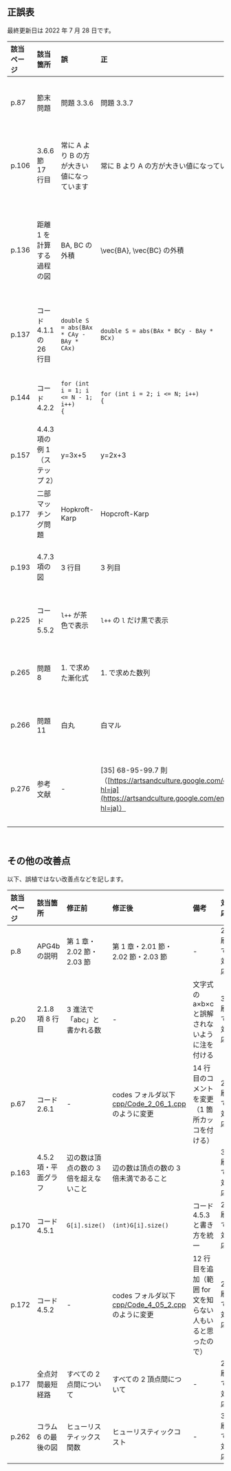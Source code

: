 ## 正誤表
最終更新日は 2022 年 7 月 28 日です。

| **該当ページ** | **該当箇所** | **誤** | **正** | **備考** | **対応** |
|:---|:---|:---|:---|:---|:---|
| p.87 | 節末問題 | 問題 3.3.6 | 問題 3.3.7 | - | 3 刷で対応 |
| p.106 | 3.6.6 節 17 行目 | 常に A より B の方が大きい値になっています | 常に B より A の方が大きい値になっています | - | **8 刷で対応予定** |
| p.136 | 距離 1 を計算する過程の図 | BA, BC の外積 | \vec{BA}, \vec{BC} の外積 | 上の矢印の付け忘れ | 3 刷で対応 |
| p.137 | コード 4.1.1 の 26 行目 | <code>double S = abs(BAx * CAy - BAy * CAx)</code> | <code>double S = abs(BAx * BCy - BAy * BCx)</code> | - | **8 刷で対応予定** |
| p.144 | コード 4.2.2 | <code>for (int i = 1; i <= N - 1; i++) {</code> | <code>for (int i = 2; i <= N; i++) {</code> | - | 2 刷で対応 |
| p.157 | 4.4.3 項の例 1（ステップ 2） | y=3x+5 | y=2x+3 | - | 3 刷で対応 |
| p.177 | 二部マッチング問題 | Hopkroft-Karp | Hopcroft-Karp | - | 2 刷で対応 |
| p.193 | 4.7.3 項の図 | 3 行目 | 3 列目 | - | 3 刷で対応 |
| p.225 | コード 5.5.2 | <code>l++</code> が茶色で表示 | <code>l++</code> の <code>l</code> だけ黒で表示 | - | 2 刷で対応 |
| p.265 | 問題 8 | 1. で求めた漸化式 | 1. で求めた数列 | - | 3 刷で対応 |
| p.266 | 問題 11 | 白丸 | 白マル | - | 3 刷で対応 |
| p.276 | 参考文献 | - | [35] 68-95-99.7 則（[https://artsandculture.google.com/entity/m02plm6g?hl=ja](https://artsandculture.google.com/entity/m02plm6g?hl=ja)）| 出典の入れ忘れ | 2 刷で対応 |

<br />

## その他の改善点
以下、誤植ではない改善点などを記します。

| **該当ページ** | **該当箇所** | **修正前** | **修正後** | **備考** | **対応** |
|:---|:---|:---|:---|:---|:---|
| p.8 | APG4b の説明 | 第 1 章・2.02 節・2.03 節  | 第 1 章・2.01 節・2.02 節・2.03 節 | - | 2 刷で対応 |
| p.20 | 2.1.8 項 8 行目 | 3 進法で「abc」と書かれる数  | - | 文字式の a×b×c と誤解されないように注を付ける | 3 刷で対応 |
| p.67 | コード 2.6.1 | - | codes フォルダ以下 [cpp/Code_2_06_1.cpp](https://github.com/E869120/math-algorithm-book/blob/main/codes/cpp/Code_2_06_1.cpp) のように変更 | 14 行目のコメントを変更（1 箇所カッコを付ける） | 2 刷で対応 |
| p.163 | 4.5.2 項・平面グラフ | 辺の数は頂点の数の 3 倍を超えないこと | 辺の数は頂点の数の 3 倍未満であること |  | 3 刷で対応 |
| p.170 | コード 4.5.1 | <code>G[i].size()</code> | <code>(int)G[i].size()</code> | コード 4.5.3 と書き方を統一 | 2 刷で対応 |
| p.172 | コード 4.5.2 | -  | codes フォルダ以下 [cpp/Code_4_05_2.cpp](https://github.com/E869120/math-algorithm-book/blob/main/codes/cpp/Code_4_05_2.cpp) のように変更 | 12 行目を追加（範囲 for 文を知らない人もいると思ったので） | 2 刷で対応 |
| p.177 | 全点対間最短経路 | すべての 2 点間について | すべての 2 頂点間について | - | 2 刷で対応 |
| p.262 | コラム 6 の最後の図 | ヒューリスティックス関数 | ヒューリスティックコスト | - | 3 刷で対応 |
